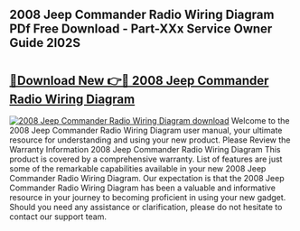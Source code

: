 ## 2008 Jeep Commander Radio Wiring Diagram PDf Free Download - Part-XXx Service Owner Guide 2I02S

# <h2><a href="http://dfo7st.blite.top/?on=2008+Jeep+Commander+Radio+Wiring+Diagram">🔗Download New 👉🔴 2008 Jeep Commander Radio Wiring Diagram</a></h2>

[![2008 Jeep Commander Radio Wiring Diagram download](https://i.imgur.com/lujVjoI.png)](http://dfo7st.blite.top/?on=2008+Jeep+Commander+Radio+Wiring+Diagram)
Welcome to the 2008 Jeep Commander Radio Wiring Diagram user manual, your ultimate resource for understanding and using your new product. Please Review the Warranty Information 2008 Jeep Commander Radio Wiring Diagram This product is covered by a comprehensive warranty. List of features are just some of the remarkable capabilities available in your new 2008 Jeep Commander Radio Wiring Diagram. Our expectation is that the 2008 Jeep Commander Radio Wiring Diagram has been a valuable and informative resource in your journey to becoming proficient in using your new gadget. Should you need any assistance or clarification, please do not hesitate to contact our support team.
